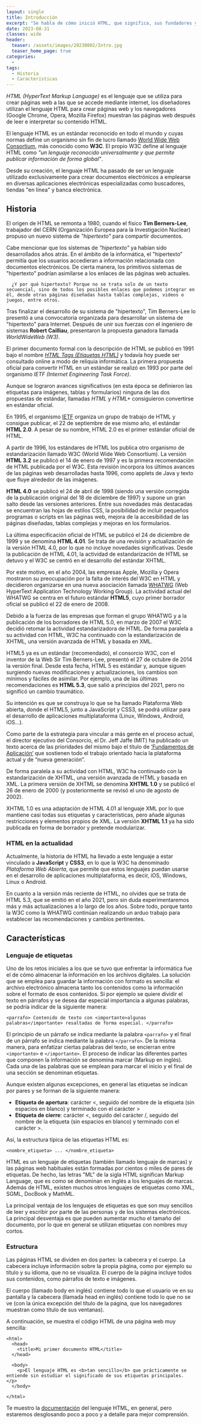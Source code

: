 ```yaml
---
layout: single
title: Introducción
excerpt: "Se habla de cómo inició HTML, que significa, sus fundadores y sus pioneros, sus diferentes etapas de evolución y en que consiste cada una de ellas, cuáles son sus características y cuál es su estructura en general."
date: 2023-08-31
classes: wide
header:
  teaser: /assets/images/20230802/Intro.jpg
  teaser_home_page: true
categories:
  - 
tags:
  - Historia
  - Características
---
```


*HTML (HyperText Markup Language)* es el lenguaje que se utiliza para crear páginas web a las que se accede mediante internet, los diseñadores utilizan el lenguaje HTML para crear páginas web y los navegadores (Google Chrome, Opera, Mozilla Firefox) muestran las páginas web después de leer e interpretar su contenido HTML.

El lenguaje HTML es un estándar reconocido en todo el mundo y cuyas normas define un organismo sin fin de lucro llamado [World Wide Web Consortium](https://www.w3.org/), más conocido como **W3C**. El propio W3C define al lenguaje HTML como *"un lenguaje reconocido universalmente y que permite publicar información de forma global"*.

Desde su creación, el lenguaje HTML ha pasado de ser un lenguaje utilizado exclusivamente para crear documentos electrónicos a emplearse en diversas aplicaciones electrónicas especializadas como buscadores, tiendas "en línea" y banca electrónica.

## Historia

El origen de HTML se remonta a 1980, cuando el físico **Tim Berners-Lee**, trabajador del CERN (Organización Europea para la Investigación Nuclear) propuso un nuevo sistema de *"hipertexto"* para compartir documentos.

Cabe mencionar que los sistemas de *"hipertexto"* ya habían sido desarrollados años atrás. En el ámbito de la informática, el "hipertexto" permitía que los usuarios accedieran a información relacionada con documentos electrónicos. De cierta manera, los primitivos sistemas de "hipertexto" podrían asimilarse a los enlaces de las páginas web actuales.

  ~~~
    ¿Y por qué hipertexto? Porque no se trata solo de un texto secuencial, sino de todos los posibles enlaces que podemos integrar en él, desde otras páginas diseñadas hasta tablas complejas, videos o juegos, entre otros.
  ~~~

Tras finalizar el desarrollo de su sistema de "hipertexto", Tim Berners-Lee lo presentó a una convocatoria organizada para desarrollar un sistema de "hipertexto" para Internet. Después de unir sus fuerzas con el ingeniero de sistemas **Robert Cailliau**, presentaron la propuesta ganadora llamada *WorldWideWeb (W3)*.

El primer documento formal con la descripción de HTML se publicó en 1991 bajo el nombre *[HTML Tags (Etiquetas HTML)](https://www.w3.org/History/19921103-hypertext/hypertext/WWW/MarkUp/Tags.html)* y todavía hoy puede ser consultado online a modo de reliquia informática. La primera propuesta oficial para convertir HTML en un estándar se realizó en 1993 por parte del organismo *IETF (Internet Engineering Task Force)*.

Aunque se lograron avances significativos (en esta época se definieron las etiquetas para imágenes, tablas y formularios) ninguna de las dos propuestas de estándar, llamadas *HTML* y *HTML+* consiguieron convertirse en estándar oficial.

En 1995, el organismo [IETF](https://www.ietf.org/) organiza un grupo de trabajo de HTML y consigue publicar, el 22 de septiembre de ese mismo año, el estándar **HTML 2.0**. A pesar de su nombre, HTML 2.0 es el primer estándar oficial de HTML.

A partir de 1996, los estándares de HTML los publica otro organismo de estandarización llamado W3C (World Wide Web Consortium). La versión **HTML 3.2** se publicó el 14 de enero de 1997 y es la primera recomendación de HTML publicada por el W3C. Esta revisión incorpora los últimos avances de las páginas web desarrolladas hasta 1996, como applets de Java y texto que fluye alrededor de las imágenes.

**HTML 4.0** se publicó el 24 de abril de 1998 (siendo una versión corregida de la publicación original del 18 de diciembre de 1997) y supone un gran salto desde las versiones anteriores. Entre sus novedades más destacadas se encuentran las hojas de estilos CSS, la posibilidad de incluir pequeños programas o scripts en las páginas web, mejora de la accesibilidad de las páginas diseñadas, tablas complejas y mejoras en los formularios.

La última especificación oficial de HTML se publicó el 24 de diciembre de 1999 y se denomina **HTML 4.01**. Se trata de una revisión y actualización de la versión HTML 4.0, por lo que no incluye novedades significativas. Desde la publicación de HTML 4.01, la actividad de estandarización de HTML se detuvo y el W3C se centró en el desarrollo del estándar XHTML.

Por este motivo, en el año 2004, las empresas Apple, Mozilla y Opera mostraron su preocupación por la falta de interés del W3C en HTML y decidieron organizarse en una nueva asociación llamada [WHATWG](https://whatwg.org/) (Web HyperText Application Technology Working Group). La actividad actual del WHATWG se centra en el futuro estándar **HTML5**, cuyo primer borrador oficial se publicó el 22 de enero de 2008.

Debido a la fuerza de las empresas que forman el grupo WHATWG y a la publicación de los borradores de HTML 5.0, en marzo de 2007 el W3C decidió retomar la actividad estandarizadora de HTML. De forma paralela a su actividad con HTML, W3C ha continuado con la estandarización de XHTML, una versión avanzada de HTML y basada en XML.

HTML5 ya es un estándar (recomendado), el consorcio W3C, con el inventor de la Web Sir Tim Berners-Lee, presentó el 27 de octubre de 2014 la versión final. Desde esta fecha, HTML 5 es estándar y, aunque siguen surgiendo nuevas modificaciones y actualizaciones, los cambios son mínimos y fáciles de asimilar. Por ejemplo, una de las últimas recomendaciones es **HTML 5.3**, que salió a principios del 2021, pero no significó un cambio traumático.

Su intención es que se construya lo que se ha llamado Plataforma Web abierta, donde el HTML5, junto a JavaScript y CSS3, se podrá utilizar para el desarrollo de aplicaciones multiplataforma (Linux, Windows, Android, iOS...).

Como parte de la estrategia para vincular a más gente en el proceso actual, el director ejecutivo del Consorcio, el Dr. Jeff Jaffe (MIT) ha publicado un texto acerca de las prioridades del mismo bajo el título de [‘Fundamentos de Aplicación‘](https://www.w3.org/blog/2014/application-foundations-for-the-open-web-platform/) que sostienen todo el trabajo orientado hacia la plataforma actual y de “nueva generación”.

De forma paralela a su actividad con HTML, W3C ha continuado con la estandarización de XHTML, una versión avanzada de HTML y basada en XML. La primera versión de XHTML se denomina **XHTML 1.0** y se publicó el 26 de enero de 2000 (y posteriormente se revisó el uno de agosto de 2002).

XHTML 1.0 es una adaptación de HTML 4.01 al lenguaje XML por lo que mantiene casi todas sus etiquetas y características, pero añade algunas restricciones y elementos propios de XML. La versión **XHTML 1.1** ya ha sido publicada en forma de borrador y pretende modularizar.

### HTML en la actualidad

Actualmente, la historia de HTML ha llevado a este lenguaje a estar vinculado a **JavaScript** y **CSS3**, en lo que la W3C ha denominado *Plataforma Web Abierta*, que permite que estos lenguajes puedan usarse en el desarrollo de aplicaciones multiplataforma, es decir, iOS, Windows, Linux o Android.

En cuanto a la versión más reciente de HTML, no olvides que se trata de HTML 5.3, que se emitió en el año 2021, pero sin duda experimentaremos más y más actualizaciones a lo largo de los años. Sobre todo, porque tanto la W3C como la WHATWG continúan realizando un arduo trabajo para establecer las recomendaciones y cambios pertinentes.

## Características

### Lenguaje de etiquetas

Uno de los retos iniciales a los que se tuvo que enfrentar la informática fue el de cómo almacenar la información en los archivos digitales. La solución que se emplea para guardar la información con formato es sencilla: el archivo electrónico almacena tanto los contenidos como la información sobre el formato de esos contenidos. Si por ejemplo se quiere dividir el texto en párrafos y se desea dar especial importancia a algunas palabras, se podría indicar de la siguiente manera:

~~~
<parrafo> Contenido de texto con <importante>algunas palabras</importante> resaltadas de forma especial. </parrafo>
~~~

El principio de un párrafo se indica mediante la palabra `<parrafo>` y el final de un párrafo se indica mediante la palabra `</parrafo>`. De la misma manera, para enfatizar ciertas palabras del texto, se encierran entre `<importante>` e `</importante>`. El proceso de indicar las diferentes partes que componen la información se denomina marcar (Markup en inglés). Cada una de las palabras que se emplean para marcar el inicio y el final de una sección se denominan etiquetas.

Aunque existen algunas excepciones, en general las etiquetas se indican por pares y se forman de la siguiente manera:

* **Etiqueta de apertura**: carácter <, seguido del nombre de la etiqueta (sin espacios en blanco) y terminado con el carácter > 
* **Etiqueta de cierre**: carácter <, seguido del carácter /, seguido del nombre de la etiqueta (sin espacios en blanco) y terminado con el carácter >.

Así, la estructura típica de las etiquetas HTML es:

~~~
<nombre_etiqueta> ... </nombre_etiqueta>
~~~

HTML es un lenguaje de etiquetas (también llamado lenguaje de marcas) y las páginas web habituales están formadas por cientos o miles de pares de etiquetas. De hecho, las letras "ML" de la sigla HTML significan Markup Language, que es como se denominan en inglés a los lenguajes de marcas. Además de HTML, existen muchos otros lenguajes de etiquetas como XML, SGML, DocBook y MathML.

La principal ventaja de los lenguajes de etiquetas es que son muy sencillos de leer y escribir por parte de las personas y de los sistemas electrónicos. La principal desventaja es que pueden aumentar mucho el tamaño del documento, por lo que en general se utilizan etiquetas con nombres muy cortos.

### Estructura

Las páginas HTML se dividen en dos partes: la cabecera y el cuerpo. La cabecera incluye información sobre la propia página, como por ejemplo su título y su idioma, que no se visualiza. El cuerpo de la página incluye todos sus contenidos, como párrafos de texto e imágenes.

El cuerpo (llamado body en inglés) contiene todo lo que el usuario ve en su pantalla y la cabecera (llamada head en inglés) contiene todo lo que no se ve (con la única excepción del título de la página, que los navegadores muestran como título de sus ventanas).

A continuación, se muestra el código HTML de una página web muy sencilla:

~~~
<html>
  <head>
    <title>Mi primer documento HTML</title>
  </head>

  <body>
    <p>El lenguaje HTML es <b>tan sencillo</b> que prácticamente se entiende sin estudiar el significado de sus etiquetas principales. </p>
  </body>

</html>
~~~

Te muestro la [documentación](https://developer.mozilla.org/en-US/docs/Web/HTML) del lenguaje HTML, en general, pero estaremos desglosando poco a poco y a detalle para mejor comprensión.